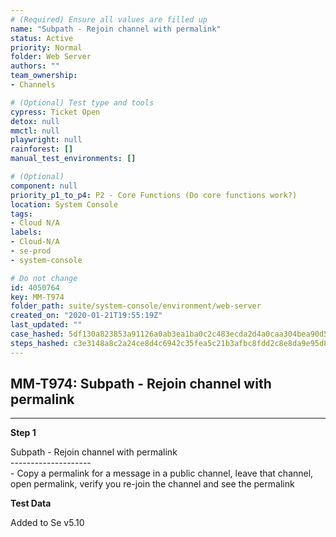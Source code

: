 ```yaml
---
# (Required) Ensure all values are filled up
name: "Subpath - Rejoin channel with permalink"
status: Active
priority: Normal
folder: Web Server
authors: ""
team_ownership: 
- Channels

# (Optional) Test type and tools
cypress: Ticket Open
detox: null
mmctl: null
playwright: null
rainforest: []
manual_test_environments: []

# (Optional)
component: null
priority_p1_to_p4: P2 - Core Functions (Do core functions work?)
location: System Console
tags: 
- Cloud N/A
labels: 
- Cloud-N/A
- se-prod
- system-console

# Do not change
id: 4050764
key: MM-T974
folder_path: suite/system-console/environment/web-server
created_on: "2020-01-21T19:55:19Z"
last_updated: ""
case_hashed: 5df130a823853a91126a0ab3ea1ba0c2c483ecda2d4a0caa304bea90d54bc62d1ac02ddc3172263450abddfae7741e55
steps_hashed: c3e3148a8c2a24ce8d4c6942c35fea5c21b3afbc8fdd2c8e8da9e95d8dd4074d5524b83a0087cb151ad06dfff7d9f6ea
---
```


## MM-T974: Subpath - Rejoin channel with permalink

---

**Step 1**

Subpath - Rejoin channel with permalink\
\--------------------\
\- Copy a permalink for a message in a public channel, leave that channel, open permalink, verify you re-join the channel and see the permalink

**Test Data**

Added to Se v5.10
